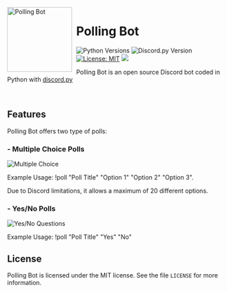 <img width="150" height="150" align="left" style="float: left; margin: 0 10px 0 0;" alt="Polling Bot" src="https://i.ibb.co/tqQtgYm/icon.png">  

# Polling Bot

<!-- Badges -->
![Python Versions](https://img.shields.io/badge/python-3.8-blue?style=flat-square)
![Discord.py Version](https://img.shields.io/badge/discord.py-1.3.4-blue?style=flat-square)
[![License: MIT](https://img.shields.io/badge/License-MIT-yellow.svg)](https://opensource.org/licenses/MIT)
[![](https://www.codefactor.io/repository/github/iarrova/polling-bot/badge)](https://www.codefactor.io/repository/github/iarrova/polling-bot)

Polling Bot is an open source Discord bot coded in Python with [discord.py](https://pypi.org/project/discord.py/)

<br>

## Features
Polling Bot offers two type of polls:
### - Multiple Choice Polls
![Multiple Choice](https://i.imgur.com/9rwSUEP.png)

Example Usage: !poll "Poll Title" "Option 1" "Option 2" "Option 3".

Due to Discord limitations, it allows a maximum of 20 different options.

### - Yes/No Polls
![Yes/No Questions](https://i.imgur.com/3urtrEk.png)

Example Usage: !poll "Poll Title" "Yes" "No"

## License
Polling Bot is licensed under the MIT license. See the file `LICENSE` for more information.